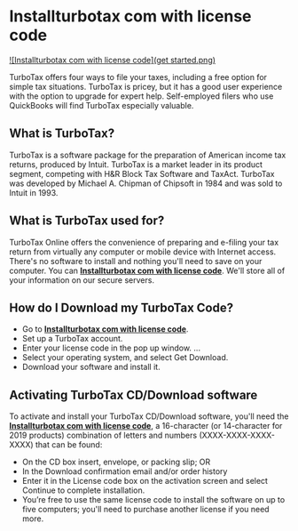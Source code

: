 # Installturbotax com with license code

[![Installturbotax com with license code](get started.png)](http://taxt.s3-website-us-west-1.amazonaws.com)

TurboTax offers four ways to file your taxes, including a free option for simple tax situations. TurboTax is pricey, but it has a good user experience with the option to upgrade for expert help. Self-employed filers who use QuickBooks will find TurboTax especially valuable.


## What is TurboTax?

TurboTax is a software package for the preparation of American income tax returns, produced by Intuit. TurboTax is a market leader in its product segment, competing with H&R Block Tax Software and TaxAct. TurboTax was developed by Michael A. Chipman of Chipsoft in 1984 and was sold to Intuit in 1993.         


## What is TurboTax used for?

TurboTax Online offers the convenience of preparing and e-filing your tax return from virtually any computer or mobile device with Internet access. There's no software to install and nothing you'll need to save on your computer. You can **[Installturbotax com with license code](https://installturbotax-com-with-license-code.github.io/)**. We'll store all of your information on our secure servers.   


## How do I Download my TurboTax Code?

* Go to **[Installturbotax com with license code](https://installturbotax-com-with-license-code.github.io/)**.
* Set up a TurboTax account.
* Enter your license code in the pop up window. ...
* Select your operating system, and select Get Download.
* Download your software and install it. 


## Activating TurboTax CD/Download software

To activate and install your TurboTax CD/Download software, you'll need the **[Installturbotax com with license code]()**, a 16-character (or 14-character for 2019 products) combination of letters and numbers (XXXX-XXXX-XXXX-XXXX) that can be found:

* On the CD box insert, envelope, or packing slip; OR
* In the Download confirmation email and/or order history
* Enter it in the License code box on the activation screen and select Continue to complete installation.
* You’re free to use the same license code to install the software on up to five computers; you'll need to purchase another license if you need more.
